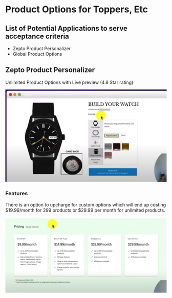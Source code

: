 # Product Options for Toppers, Etc

## List of Potential Applications to serve acceptance criteria
- Zepto Product Personalizer
- Global Product Options

## Zepto Product Personalizer
Unlimited Product Options with Live preview (4.8 Star rating)

<img src="./assets/zepto.png" alt="Zepto" width="600">

### Features 
There is an option to upcharge for custom options which will end up costing $19.99/month for 299 products or $29.99 per month for unlimited products.

<img src="./assets/zeptoPricing.png" alt="zepto-pricing" width="600">
